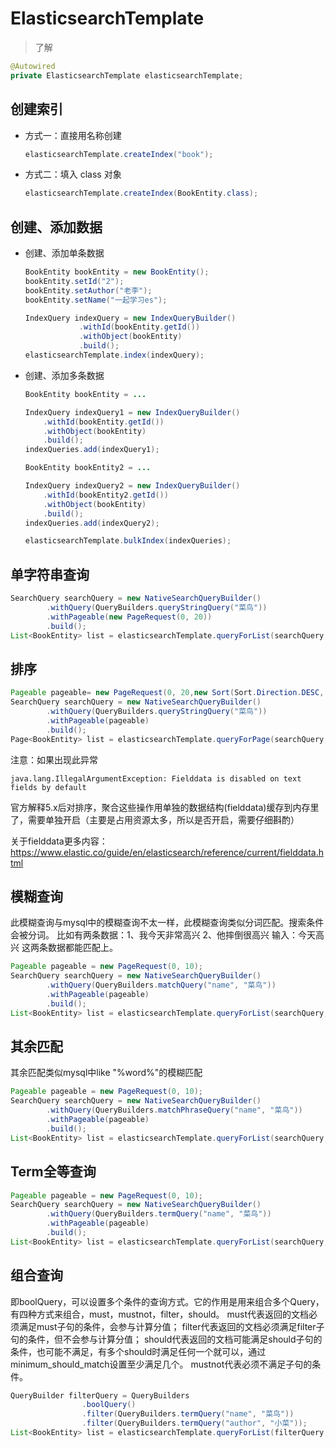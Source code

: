 # ElasticsearchTemplate

> 了解


```java
@Autowired
private ElasticsearchTemplate elasticsearchTemplate;
```


## 创建索引


-   方式一：直接用名称创建

    ```java
    elasticsearchTemplate.createIndex("book");
    ```

-   方式二：填入 class 对象

    ```java
    elasticsearchTemplate.createIndex(BookEntity.class);
    ```

## 创建、添加数据

-   创建、添加单条数据

    ```java
    BookEntity bookEntity = new BookEntity();
    bookEntity.setId("2");
    bookEntity.setAuthor("老李");
    bookEntity.setName("一起学习es");

    IndexQuery indexQuery = new IndexQueryBuilder()
                .withId(bookEntity.getId())
                .withObject(bookEntity)
                .build();
    elasticsearchTemplate.index(indexQuery);
    ```

-   创建、添加多条数据

    ```java
    BookEntity bookEntity = ...

    IndexQuery indexQuery1 = new IndexQueryBuilder()
        .withId(bookEntity.getId())
        .withObject(bookEntity)
        .build();
    indexQueries.add(indexQuery1);

    BookEntity bookEntity2 = ...

    IndexQuery indexQuery2 = new IndexQueryBuilder()
        .withId(bookEntity2.getId())
        .withObject(bookEntity)
        .build();
    indexQueries.add(indexQuery2);

    elasticsearchTemplate.bulkIndex(indexQueries);
    ```


## 单字符串查询

```java
SearchQuery searchQuery = new NativeSearchQueryBuilder()
		.withQuery(QueryBuilders.queryStringQuery("菜鸟"))
		.withPageable(new PageRequest(0, 20))
		.build();
List<BookEntity> list = elasticsearchTemplate.queryForList(searchQuery, BookEntity.class);
```

## 排序

```java
Pageable pageable= new PageRequest(0, 20,new Sort(Sort.Direction.DESC, "name"));
SearchQuery searchQuery = new NativeSearchQueryBuilder()
		.withQuery(QueryBuilders.queryStringQuery("菜鸟"))
		.withPageable(pageable)
		.build();
Page<BookEntity> list = elasticsearchTemplate.queryForPage(searchQuery, BookEntity.class);
```

注意：如果出现此异常

```
java.lang.IllegalArgumentException: Fielddata is disabled on text fields by default
```

官方解释5.x后对排序，聚合这些操作用单独的数据结构(fielddata)缓存到内存里了，需要单独开启（主要是占用资源太多，所以是否开启，需要仔细斟酌）

关于fielddata更多内容：https://www.elastic.co/guide/en/elasticsearch/reference/current/fielddata.html

## 模糊查询

此模糊查询与mysql中的模糊查询不太一样，此模糊查询类似分词匹配。搜索条件会被分词。
比如有两条数据：1、我今天非常高兴 2、他摔倒很高兴
输入：今天高兴
这两条数据都能匹配上。

```java
Pageable pageable = new PageRequest(0, 10);
SearchQuery searchQuery = new NativeSearchQueryBuilder()
		.withQuery(QueryBuilders.matchQuery("name", "菜鸟"))
		.withPageable(pageable)
		.build();
List<BookEntity> list = elasticsearchTemplate.queryForList(searchQuery, BookEntity.class);
```

## 其余匹配

其余匹配类似mysql中like "%word%"的模糊匹配

```java
Pageable pageable = new PageRequest(0, 10);
SearchQuery searchQuery = new NativeSearchQueryBuilder()
		.withQuery(QueryBuilders.matchPhraseQuery("name", "菜鸟"))
		.withPageable(pageable)
		.build();
List<BookEntity> list = elasticsearchTemplate.queryForList(searchQuery, BookEntity.class);

```

## Term全等查询

```java
Pageable pageable = new PageRequest(0, 10);
SearchQuery searchQuery = new NativeSearchQueryBuilder()
		.withQuery(QueryBuilders.termQuery("name", "菜鸟"))
		.withPageable(pageable)
		.build();
List<BookEntity> list = elasticsearchTemplate.queryForList(searchQuery, BookEntity.class);
```

## 组合查询

即boolQuery，可以设置多个条件的查询方式。它的作用是用来组合多个Query，有四种方式来组合，must，mustnot，filter，should。
must代表返回的文档必须满足must子句的条件，会参与计算分值；
filter代表返回的文档必须满足filter子句的条件，但不会参与计算分值；
should代表返回的文档可能满足should子句的条件，也可能不满足，有多个should时满足任何一个就可以，通过minimum_should_match设置至少满足几个。
mustnot代表必须不满足子句的条件。

```java
QueryBuilder filterQuery = QueryBuilders
				.boolQuery()
				.filter(QueryBuilders.termQuery("name", "菜鸟"))
				.filter(QueryBuilders.termQuery("author", "小菜"));
List<BookEntity> list = elasticsearchTemplate.queryForList(filterQuery, BookEntity.class);
```

